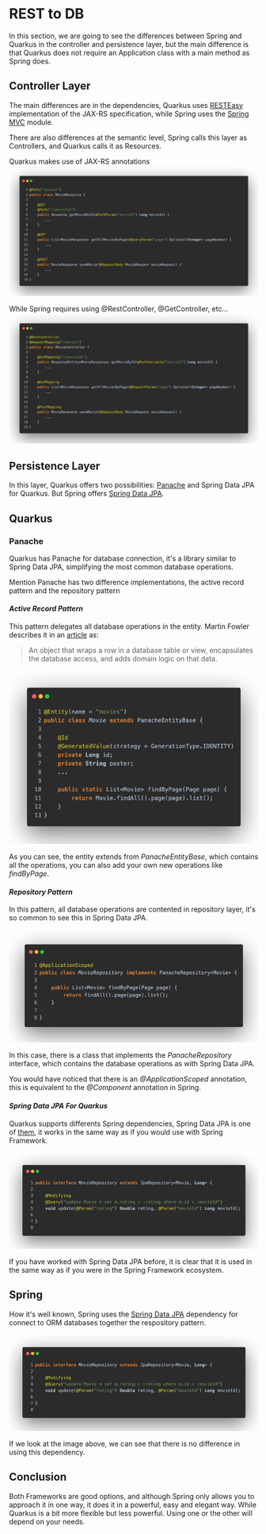 # REST to DB

In this section, we are going to see the differences between Spring and Quarkus in the controller and persistence layer, but the main difference is that Quarkus does not require an Application class with a main method as Spring does.

## Controller Layer
The main differences are in the dependencies, Quarkus uses [RESTEasy](https://resteasy.dev/) implementation of the JAX-RS specification, while Spring uses the [Spring MVC](https://docs.spring.io/spring-framework/docs/5.3.15/reference/html/web.html#mvc) module.

There are also differences at the semantic level, Spring calls this layer as Controllers, and Quarkus calls it as Resources.

Quarkus makes use of JAX-RS annotations 
![Quarkus Resource](_screenshots/quarkus-resource.jpeg)

While Spring requires using @RestController, @GetController, etc...
![Spring RestController](_screenshots/spring-controller.jpeg)

## Persistence Layer

In this layer, Quarkus offers two possibilities: [Panache](https://quarkus.io/guides/hibernate-orm-panache) and Spring Data JPA for Quarkus. But Spring offers [Spring Data JPA](https://spring.io/projects/spring-data).

## Quarkus
### Panache

Quarkus has Panache for database connection, it's a library similar to Spring Data JPA, simplifying the most common database operations.

Mention Panache has two difference implementations, the active record pattern and the repository pattern

#### _Active Record Pattern_

This pattern delegates all database operations in the entity. Martin Fowler describes it in an [article](https://www.martinfowler.com/eaaCatalog/activeRecord.html) as:

> An object that wraps a row in a database table or view, encapsulates the database access, and adds domain logic on that data.

![Quarkus Active Record Pattern](_screenshots/quarkus-active-record-pattern.jpeg)

As you can see, the entity extends from _PanacheEntityBase_, which contains all the operations, you can also add your own new operations like _findByPage_.

#### _Repository Pattern_

In this pattern, all database operations are contented in repository layer, it's so common to see this in Spring Data JPA.

![Quarkus Repository Pattern](_screenshots/quarkus-repository-pattern.jpeg)

In this case, there is a class that implements the _PanacheRepository_ interface, which contains the database operations as with Spring Data JPA.

You would have noticed that there is an _@ApplicationScoped_ annotation, this is equivalent to the _@Component_ annotation in Spring.

#### _Spring Data JPA For Quarkus_

Quarkus supports differents Spring dependencies, Spring Data JPA is one of [them](https://quarkus.io/guides/spring-data-jpa#more-spring-guides), it works in the same way as if you would use with Spring Framework.

![Quarkus Spring Data JPA](_screenshots/quarkus-spring-data-jpa.jpeg)

If you have worked with Spring Data JPA before, it is clear that it is used in the same way as if you were in the Spring Framework ecosystem.

## Spring
How it's well known, Spring uses the [Spring Data JPA](https://spring.io/projects/spring-data) dependency for connect to ORM databases together the respository pattern.

![Spring Data JPA](_screenshots/spring-data-jpa.jpeg)

If we look at the image above, we can see that there is no difference in using this dependency.

## Conclusion
Both Frameworks are good options, and although Spring only allows you to approach it in one way, it does it in a powerful, easy and elegant way. While Quarkus is a bit more flexible but less powerful. Using one or the other will depend on your needs.